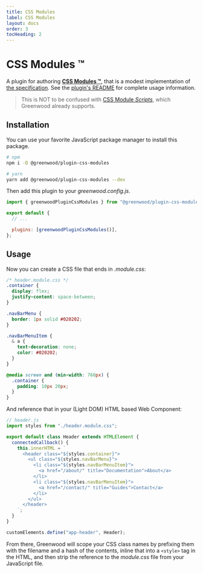 ```yaml
---
title: CSS Modules
label: CSS Modules
layout: docs
order: 3
tocHeading: 2
---
```


# CSS Modules ™️

A plugin for authoring [**CSS Modules ™️**](https://github.com/css-modules/css-modules), that is a modest implementation of [the specification](https://github.com/css-modules/icss). See the [plugin's README](https://github.com/ProjectEvergreen/greenwood/tree/master/packages/plugin-css-modules) for complete usage information.

> This is NOT to be confused with [CSS Module _Scripts_](https://web.dev/articles/css-module-scripts), which Greenwood already supports.

## Installation

You can use your favorite JavaScript package manager to install this package.

```bash
# npm
npm i -D @greenwood/plugin-css-modules

# yarn
yarn add @greenwood/plugin-css-modules --dev
```

Then add this plugin to your _greenwood.config.js_.

```javascript
import { greenwoodPluginCssModules } from "@greenwood/plugin-css-modules";

export default {
  // ...

  plugins: [greenwoodPluginCssModules()],
};
```

## Usage

Now you can create a CSS file that ends in _.module.css_:

```css
/* header.module.css */
.container {
  display: flex;
  justify-content: space-between;
}

.navBarMenu {
  border: 1px solid #020202;
}

.navBarMenuItem {
  & a {
    text-decoration: none;
    color: #020202;
  }
}

@media screen and (min-width: 768px) {
  .container {
    padding: 10px 20px;
  }
}
```

And reference that in your (Light DOM) HTML based Web Component:

```js
// header.js
import styles from "./header.module.css";

export default class Header extends HTMLElement {
  connectedCallback() {
    this.innerHTML = `
      <header class="${styles.container}">
        <ul class="${styles.navBarMenu}">
          <li class="${styles.navBarMenuItem}">
            <a href="/about/" title="Documentation">About</a>
          </li>
          <li class="${styles.navBarMenuItem}">
            <a href="/contact/" title="Guides">Contact</a>
          </li>
        </ul>
      </header>
    `;
  }
}

customElements.define("app-header", Header);
```

From there, Greenwood will scope your CSS class names by prefixing them with the filename and a hash of the contents, inline that into a `<style>` tag in the HTML, and then strip the reference to the _module.css_ file from your JavaScript file.
